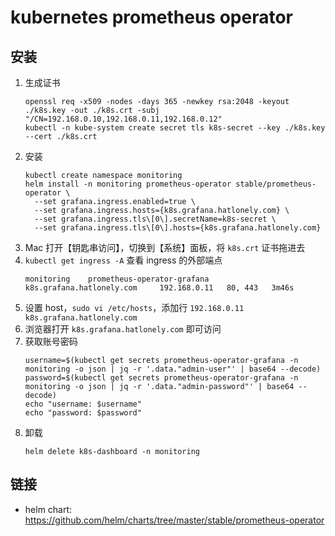 # kubernetes prometheus operator

## 安装

1. 生成证书
    ```shell script
    openssl req -x509 -nodes -days 365 -newkey rsa:2048 -keyout ./k8s.key -out ./k8s.crt -subj "/CN=192.168.0.10,192.168.0.11,192.168.0.12"
    kubectl -n kube-system create secret tls k8s-secret --key ./k8s.key --cert ./k8s.crt
    ```
2. 安装
    ```shell script
    kubectl create namespace monitoring
    helm install -n monitoring prometheus-operator stable/prometheus-operator \
      --set grafana.ingress.enabled=true \
      --set grafana.ingress.hosts={k8s.grafana.hatlonely.com} \
      --set grafana.ingress.tls\[0\].secretName=k8s-secret \
      --set grafana.ingress.tls\[0\].hosts={k8s.grafana.hatlonely.com}
    ```
3. Mac 打开【钥匙串访问】，切换到【系统】面板，将 `k8s.crt` 证书拖进去
4. `kubectl get ingress -A` 查看 ingress 的外部端点
    ```shell script
    monitoring    prometheus-operator-grafana          k8s.grafana.hatlonely.com     192.168.0.11   80, 443   3m46s
    ```
5. 设置 host，`sudo vi /etc/hosts`，添加行 `192.168.0.11 k8s.grafana.hatlonely.com`
6. 浏览器打开 `k8s.grafana.hatlonely.com` 即可访问
7. 获取账号密码
    ```shell script
    username=$(kubectl get secrets prometheus-operator-grafana -n monitoring -o json | jq -r '.data."admin-user"' | base64 --decode)
    password=$(kubectl get secrets prometheus-operator-grafana -n monitoring -o json | jq -r '.data."admin-password"' | base64 --decode)
    echo "username: $username"
    echo "password: $password"
    ```
8. 卸载
    ```shell script
    helm delete k8s-dashboard -n monitoring
    ```

## 链接

- helm chart: <https://github.com/helm/charts/tree/master/stable/prometheus-operator>
